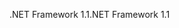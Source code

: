 <span data-ttu-id="cc342-101">.NET Framework 1.1</span><span class="sxs-lookup"><span data-stu-id="cc342-101">.NET Framework 1.1</span></span>